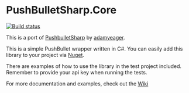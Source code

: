 PushBulletSharp.Core
===============

[![Build status](https://ci.appveyor.com/api/projects/status/2um6nsg5bub058nv/branch/master?svg=true)](https://ci.appveyor.com/project/ajtatum/babouextensions/branch/master)


This is a port of [PushbulletSharp](https://github.com/adamyeager/PushbulletSharp) by [adamyeager](https://github.com/adamyeager).

This is a simple PushBullet wrapper written in C#. You can easily add this library to your project via [Nuget](https://www.nuget.org/packages/PushBulletSharp.Core/).

There are examples of how to use the library in the test project included. Remember to provide your api key when running the tests.

For more documentation and examples, check out the [Wiki](https://github.com/ajtatum/PushBulletSharp.Core/wiki)